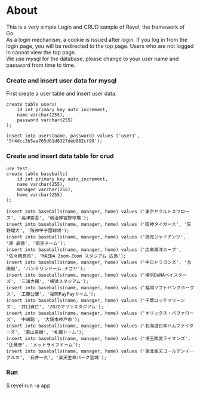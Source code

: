 # About
This is a very simple Login and CRUD sample of Revel, the framework of Go. <br>
As a login mechanism, a cookie is issued after login. If you log in from the login page, you will be redirected to the top page. Users who are not logged in cannot view the top page.<br>
We use mysql for the database, please change to your user name and password from time to time.


### Create and insert user data for mysql
First create a user table and insert user data.
```
create table users(
	id int primary key auto_increment,
	name varchar(255),
	password varchar(255)
);

insert into users(name, password) values ('user1', '5f4dcc3b5aa765d61d8327deb882cf99');
```

### Create and insert data table for crud
```
use test;
create table baseballs(
	id int primary key auto_increment,
	name varchar(255),
	manager varchar(255),
	home varchar(255)
);
```

```
insert into baseballs(name, manager, home) values ('東京ヤクルトスワローズ', '高津臣吾', '明治神宮野球場');
insert into baseballs(name, manager, home) values ('阪神タイガース', '矢野燿大', '阪神甲子園球場');
insert into baseballs(name, manager, home) values ('読売ジャイアンツ', '原 辰徳', '東京ドーム');
insert into baseballs(name, manager, home) values ('広島東洋カープ', '佐々岡真司', 'MAZDA Zoom-Zoom スタジアム 広島');
insert into baseballs(name, manager, home) values ('中日ドラゴンズ', '与田剛', 'バンテリンドーム ナゴヤ');
insert into baseballs(name, manager, home) values ('横浜DeNAベイスターズ', '三浦大輔', '横浜スタジアム');
insert into baseballs(name, manager, home) values ('福岡ソフトバンクホークス', '工藤公康', '福岡PayPayドーム');
insert into baseballs(name, manager, home) values ('千葉ロッテマリーンズ', '井口資仁', 'ZOZOマリンスタジアム');
insert into baseballs(name, manager, home) values ('オリックス・バファローズ', '中嶋聡', '大阪市神戸市');
insert into baseballs(name, manager, home) values ('北海道日本ハムファイターズ', '栗山英樹', '札幌ドーム');
insert into baseballs(name, manager, home) values ('埼玉西武ライオンズ', '辻発彦', 'メットライフドーム');
insert into baseballs(name, manager, home) values ('東北楽天ゴールデンイーグルス', '石井一久', '楽天生命パーク宮城');
```

### Run
$ revel run -a app

